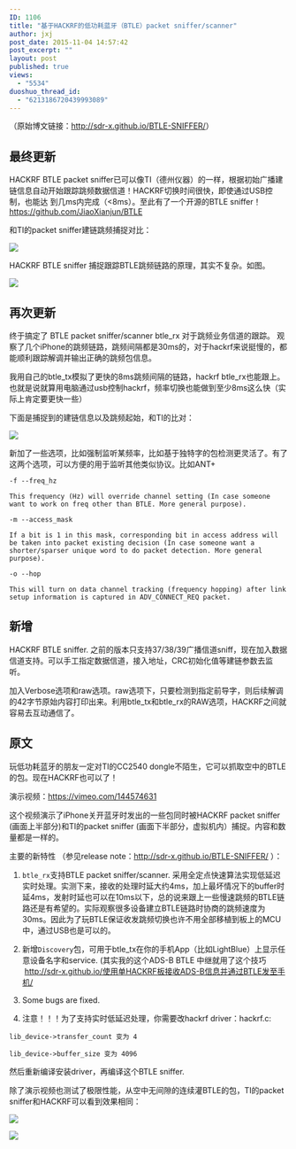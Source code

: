 ```yaml
---
ID: 1106
title: "基于HACKRF的低功耗蓝牙（BTLE）packet sniffer/scanner"
author: jxj
post_date: 2015-11-04 14:57:42
post_excerpt: ""
layout: post
published: true
views:
  - "5534"
duoshuo_thread_id:
  - "6213186720439993089"
---
```

（原始博文链接：<a href="http://sdr-x.github.io/BTLE-SNIFFER/">http://sdr-x.github.io/BTLE-SNIFFER/</a>）

## 最终更新

HACKRF BTLE packet sniffer已可以像TI（德州仪器）的一样，根据初始广播建链信息自动开始跟踪跳频数据信道！HACKRF切换时间很快，即使通过USB控制，也能达 到几ms内完成（&lt;8ms）。至此有了一个开源的BTLE sniffer！  <a href="https://github.com/JiaoXianjun/BTLE">https://github.com/JiaoXianjun/BTLE</a>

和TI的packet sniffer建链跳频捕捉对比：

![](http://sdr-x.github.io/media/cap-freq-hopping.png)

HACKRF BTLE sniffer 捕捉跟踪BTLE跳频链路的原理，其实不复杂。如图。

![](http://sdr-x.github.io/media/HACKRF-BTLE-sniffer.png)

## 再次更新

终于搞定了 BTLE packet sniffer/scanner btle_rx 对于跳频业务信道的跟踪。
观察了几个iPhone的跳频链路，跳频间隔都是30ms的，对于hackrf来说挺慢的，都能顺利跟踪解调并输出正确的跳频包信息。

我用自己的btle_tx模拟了更快的8ms跳频间隔的链路，hackrf btle_rx也能跟上。也就是说就算用电脑通过usb控制hackrf，频率切换也能做到至少8ms这么快（实际上肯定要更快一些）

下面是捕捉到的建链信息以及跳频起始，和TI的比对：

![](http://sdr-x.github.io/media/cap-freq-hopping.png)

新加了一些选项，比如强制监听某频率，比如基于独特字的包检测更灵活了。有了这两个选项，可以方便的用于监听其他类似协议。比如ANT+

```
-f --freq_hz

This frequency (Hz) will override channel setting (In case someone want to work on freq other than BTLE. More general purpose).

-m --access_mask

If a bit is 1 in this mask, corresponding bit in access address will be taken into packet existing decision (In case someone want a shorter/sparser unique word to do packet detection. More general purpose).

-o --hop

This will turn on data channel tracking (frequency hopping) after link setup information is captured in ADV_CONNECT_REQ packet.
```


## 新增

HACKRF BTLE sniffer. 之前的版本只支持37/38/39广播信道sniff，现在加入数据信道支持。可以手工指定数据信道，接入地址，CRC初始化值等建链参数去监听。

加入Verbose选项和raw选项。raw选项下，只要检测到指定前导字，则后续解调的42字节原始内容打印出来。利用btle_tx和btle_rx的RAW选项，HACKRF之间就容易去互动通信了。

## 原文

玩低功耗蓝牙的朋友一定对TI的CC2540 dongle不陌生，它可以抓取空中的BTLE的包。现在HACKRF也可以了！

演示视频：<a href="https://vimeo.com/144574631">https://vimeo.com/144574631</a>

这个视频演示了iPhone关开蓝牙时发出的一些包同时被HACKRF packet sniffer (画面上半部分)和TI的packet sniffer (画面下半部分，虚拟机内）捕捉。内容和数量都是一样的。

主要的新特性 （参见release note：<a href="http://sdr-x.github.io/BTLE-SNIFFER/">http://sdr-x.github.io/BTLE-SNIFFER/</a> ）：

1. `btle_rx`支持BTLE packet sniffer/scanner. 采用全定点快速算法实现低延迟实时处理。实测下来，接收的处理时延大约4ms，加上最坏情况下的buffer时延4ms，发射时延也可以在10ms以下，总的说来跟上一些慢速跳频的BTLE链路还是有希望的。实际观察很多设备建立BTLE链路时协商的跳频速度为30ms。因此为了玩BTLE保证收发跳频切换也许不用全部移植到板上的MCU中，通过USB也是可以的。

2. 新增`Discovery`包，可用于btle_tx在你的手机App（比如LightBlue）上显示任意设备名字和service. (其实我的这个ADS-B BTLE 中继就用了这个技巧  <a href="http://sdr-x.github.io/使用单HACKRF板接收ADS-B信息并通过BTLE发至手机/">http://sdr-x.github.io/使用单HACKRF板接收ADS-B信息并通过BTLE发至手机/</a>

3. Some bugs are fixed.

4. 注意！！！为了支持实时低延迟处理，你需要改hackrf driver：hackrf.c:

```
lib_device->transfer_count 变为 4

lib_device->buffer_size 变为 4096
```

然后重新编译安装driver，再编译这个BTLE sniffer.

除了演示视频也测试了极限性能，从空中无间隙的连续灌BTLE的包，TI的packet sniffer和HACKRF可以看到效果相同：


![](http://sdr-x.github.io/media/mine-btle-sniffer2.png)

![](http://sdr-x.github.io/media/TI3.png)

